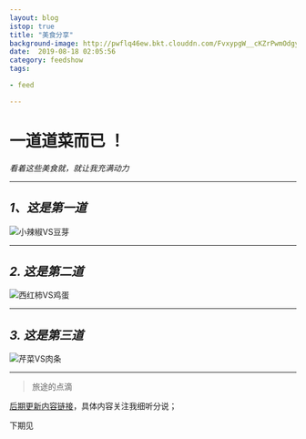 ```yaml
---
layout: blog
istop: true
title: "美食分享"
background-image: http://pwflq46ew.bkt.clouddn.com/FvxypgW__cKZrPwmOdgyApXEaDqC
date:  2019-08-18 02:05:56
category: feedshow
tags:

- feed

---
```


# 一道道菜而已 ！

*看着这些美食就，就让我充满动力*
****

## *1、这是第一道*
![小辣椒VS豆芽](http://pwflq46ew.bkt.clouddn.com/FvxypgW__cKZrPwmOdgyApXEaDqC)

****

##  *2. 这是第二道*
![西红柿VS鸡蛋](http://pwflq46ew.bkt.clouddn.com/FhIWmeH2Vh1Wk5yUhRxX0aO6dPmQ)
****

## *3. 这是第三道*
![芹菜VS肉条](http://pwflq46ew.bkt.clouddn.com/FhwzYMPglI2zxS-OowtdGSLkEBww)
****

> 旅途的点滴

[后期更新内容链接](http://heyixin.top)，具体内容关注我细听分说；

下期见

